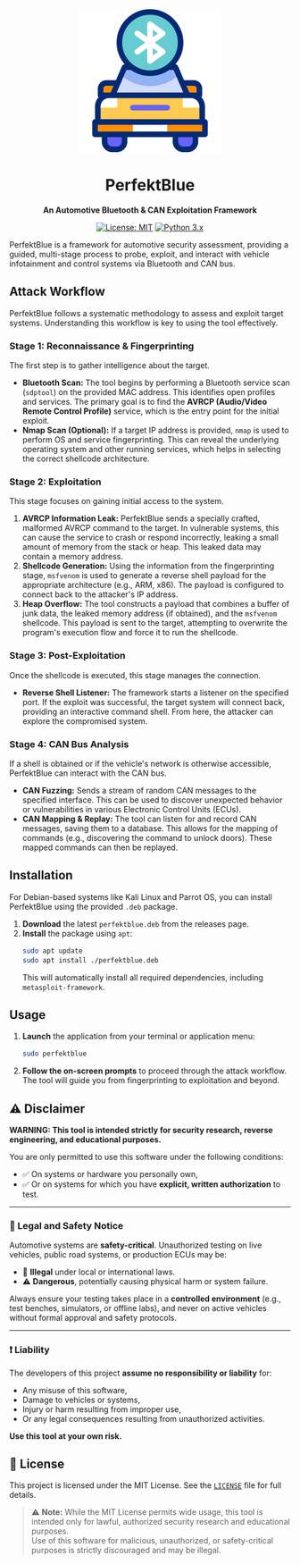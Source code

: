 <div align="center">
  <img src="logo.png" alt="PerfektBlue Logo" width="256" height="256">
  <h1>PerfektBlue</h1>
  <p><b>An Automotive Bluetooth & CAN Exploitation Framework</b></p>
  <p>
    <a href="https://opensource.org/licenses/MIT"><img src="https://img.shields.io/badge/License-MIT-yellow.svg" alt="License: MIT"></a>
    <a href="https://www.python.org/downloads/"><img src="https://img.shields.io/badge/Python-3.x-blue.svg" alt="Python 3.x"></a>
  </p>
</div>

PerfektBlue is a framework for automotive security assessment, providing a guided, multi-stage process to probe, exploit, and interact with vehicle infotainment and control systems via Bluetooth and CAN bus.

## Attack Workflow

PerfektBlue follows a systematic methodology to assess and exploit target systems. Understanding this workflow is key to using the tool effectively.

### Stage 1: Reconnaissance & Fingerprinting

The first step is to gather intelligence about the target.

*   **Bluetooth Scan:** The tool begins by performing a Bluetooth service scan (`sdptool`) on the provided MAC address. This identifies open profiles and services. The primary goal is to find the **AVRCP (Audio/Video Remote Control Profile)** service, which is the entry point for the initial exploit.
*   **Nmap Scan (Optional):** If a target IP address is provided, `nmap` is used to perform OS and service fingerprinting. This can reveal the underlying operating system and other running services, which helps in selecting the correct shellcode architecture.

### Stage 2: Exploitation

This stage focuses on gaining initial access to the system.

1.  **AVRCP Information Leak:** PerfektBlue sends a specially crafted, malformed AVRCP command to the target. In vulnerable systems, this can cause the service to crash or respond incorrectly, leaking a small amount of memory from the stack or heap. This leaked data may contain a memory address.
2.  **Shellcode Generation:** Using the information from the fingerprinting stage, `msfvenom` is used to generate a reverse shell payload for the appropriate architecture (e.g., ARM, x86). The payload is configured to connect back to the attacker's IP address.
3.  **Heap Overflow:** The tool constructs a payload that combines a buffer of junk data, the leaked memory address (if obtained), and the `msfvenom` shellcode. This payload is sent to the target, attempting to overwrite the program's execution flow and force it to run the shellcode.

### Stage 3: Post-Exploitation

Once the shellcode is executed, this stage manages the connection.

*   **Reverse Shell Listener:** The framework starts a listener on the specified port. If the exploit was successful, the target system will connect back, providing an interactive command shell. From here, the attacker can explore the compromised system.

### Stage 4: CAN Bus Analysis

If a shell is obtained or if the vehicle's network is otherwise accessible, PerfektBlue can interact with the CAN bus.

*   **CAN Fuzzing:** Sends a stream of random CAN messages to the specified interface. This can be used to discover unexpected behavior or vulnerabilities in various Electronic Control Units (ECUs).
*   **CAN Mapping & Replay:** The tool can listen for and record CAN messages, saving them to a database. This allows for the mapping of commands (e.g., discovering the command to unlock doors). These mapped commands can then be replayed.

## Installation

For Debian-based systems like Kali Linux and Parrot OS, you can install PerfektBlue using the provided `.deb` package.

1.  **Download** the latest `perfektblue.deb` from the releases page.
2.  **Install** the package using `apt`:
    ```bash
    sudo apt update
    sudo apt install ./perfektblue.deb
    ```
    This will automatically install all required dependencies, including `metasploit-framework`.

## Usage

1.  **Launch** the application from your terminal or application menu:
    ```bash
    sudo perfektblue
    ```
2.  **Follow the on-screen prompts** to proceed through the attack workflow. The tool will guide you from fingerprinting to exploitation and beyond.

## ⚠️ Disclaimer

**WARNING: This tool is intended strictly for security research, reverse engineering, and educational purposes.**

You are only permitted to use this software under the following conditions:

- ✅ On systems or hardware you personally own,  
- ✅ Or on systems for which you have **explicit, written authorization** to test.

---

### 🔐 Legal and Safety Notice

Automotive systems are **safety-critical**. Unauthorized testing on live vehicles, public road systems, or production ECUs may be:

- 🚫 **Illegal** under local or international laws.
- ⚠️ **Dangerous**, potentially causing physical harm or system failure.

Always ensure your testing takes place in a **controlled environment** (e.g., test benches, simulators, or offline labs), and never on active vehicles without formal approval and safety protocols.

---

### ❗ Liability

The developers of this project **assume no responsibility or liability** for:

- Any misuse of this software,  
- Damage to vehicles or systems,  
- Injury or harm resulting from improper use,  
- Or any legal consequences resulting from unauthorized activities.

**Use this tool at your own risk.**


## 📄 License

This project is licensed under the MIT License. See the [`LICENSE`](./LICENSE) file for full details.

> ⚠️ **Note:** While the MIT License permits wide usage, this tool is intended only for lawful, authorized security research and educational purposes.  
> Use of this software for malicious, unauthorized, or safety-critical purposes is strictly discouraged and may be illegal.

